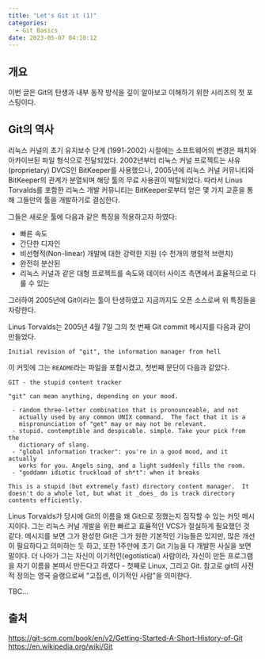 ```yaml
---
title: "Let's Git it (1)"
categories: 
  - Git Basics
date: 2023-05-07 04:10:12
---
```


## 개요

이번 글은 Git의 탄생과 내부 동작 방식을 깊이 알아보고 이해하기 위한 시리즈의 첫 포스팅이다.

## Git의 역사

리눅스 커널의 초기 유지보수 단계 (1991-2002) 시절에는 소프트웨어의 변경은 패치와 아카이브된 파일 형식으로 전달되었다. 2002년부터 리눅스 커널 프로젝트는 사유(proprietary) DVCS인 BitKeeper를 사용했으나, 2005년에 리눅스 커널 커뮤니티와 BitKeeper의 관계가 분열되며 해당 툴의 무료 사용권이 박탈되었다. 따라서 Linus Torvalds를 포함한 리눅스 개발 커뮤니티는 BitKeeper로부터 얻은 몇 가지 교훈을 통해 그들만의 툴을 개발하기로 결심한다.

그들은 새로운 툴에 다음과 같은 특징을 적용하고자 하였다:

- 빠른 속도
- 간단한 디자인
- 비선형적(Non-linear) 개발에 대한 강력한 지원 (수 천개의 병렬적 브랜치)
- 완전히 분산된
- 리눅스 커널과 같은 대형 프로젝트를 속도와 데이터 사이즈 측면에서 효율적으로 다룰 수 있는

그러하여 2005년에 Git이라는 툴이 탄생하였고 지금까지도 오픈 소스로써 위 특징들을 자랑한다.

Linus Torvalds는 2005년 4월 7일 그의 첫 번째 Git commit 메시지를 다음과 같이 만들었다.

`Initial revision of "git", the information manager from hell`

이 커밋에 그는 `README`라는 파일을 포함시켰고, 첫번째 문단이 다음과 같았다.

```text
GIT - the stupid content tracker

"git" can mean anything, depending on your mood.

 - random three-letter combination that is pronounceable, and not 
   actually used by any common UNIX command.  The fact that it is a
   mispronunciation of "get" may or may not be relevant.
 - stupid. contemptible and despicable. simple. Take your pick from the 
   dictionary of slang.
 - "global information tracker": you're in a good mood, and it actually
   works for you. Angels sing, and a light suddenly fills the room. 
 - "goddamn idiotic truckload of sh*t": when it breaks

This is a stupid (but extremely fast) directory content manager.  It  
doesn't do a whole lot, but what it _does_ do is track directory
contents efficiently.
```

Linus Torvalds가 당시에 Git의 이름을 왜 Git으로 정했는지 짐작할 수 있는 커밋 메시지이다. 그는 리눅스 커널 개발을 위한 빠르고 효율적인 VCS가 절실하게 필요했던 것 같다. 메시지를 보면 그가 완성한 Git은 그가 원한 기본적인 기능들은 있지만, 많은 개선이 필요하다고 의미하는 듯 하고, 또한 1주만에 초기 Git 기능을 다 개발한 사실을 보면 말이다. 더 나아가 그는 자신이 이기적인(egotistical) 사람이라, 자신이 만든 프로그램을 자기 이름을 본떠서 만든다고 하였다 - 첫째로 Linux, 그리고 Git. 참고로 git의 사전적 정의는 영국 슬랭으로써 "고집센, 이기적인 사람"을 의미한다.

TBC...

## 출처

https://git-scm.com/book/en/v2/Getting-Started-A-Short-History-of-Git
https://en.wikipedia.org/wiki/Git
